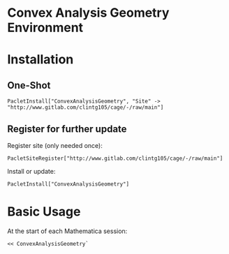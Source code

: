 # Convex Analysis Geometry Environment

# Installation

## One-Shot
```
PacletInstall["ConvexAnalysisGeometry", "Site" -> "http://www.gitlab.com/clintg105/cage/-/raw/main"]
```
## Register for further update
Register site (only needed once):
```
PacletSiteRegister["http://www.gitlab.com/clintg105/cage/-/raw/main"]
```
Install or update:
```
PacletInstall["ConvexAnalysisGeometry"]
```
# Basic Usage

At the start of each Mathematica session:
```
<< ConvexAnalysisGeometry`
```